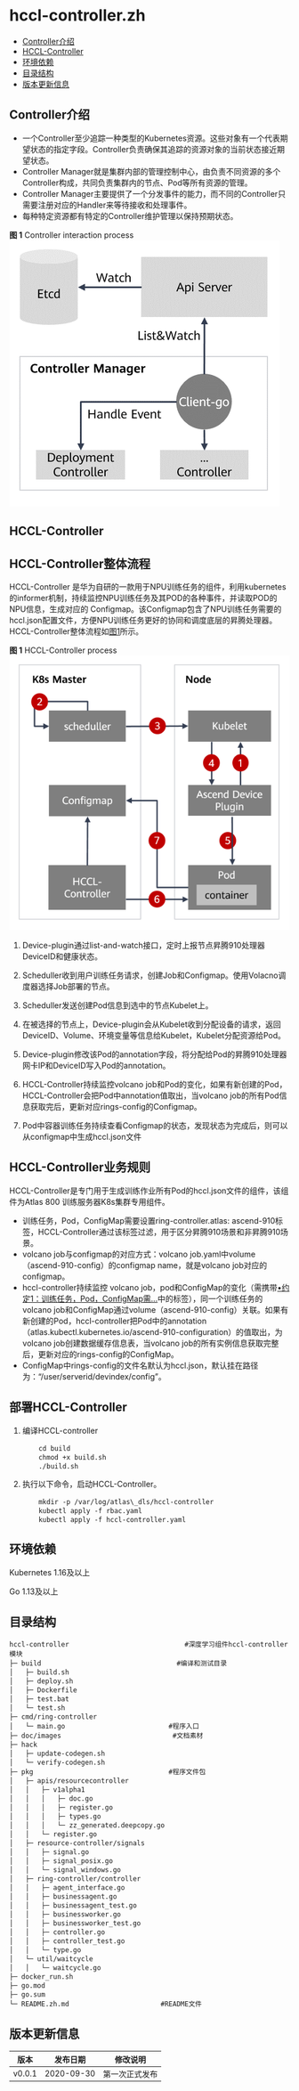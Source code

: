 # hccl-controller.zh
-   [Controller介绍](#Controller介绍.md)
-   [HCCL-Controller](#HCCL-Controller.md)
-   [环境依赖](#环境依赖.md)
-   [目录结构](#目录结构.md)
-   [版本更新信息](#版本更新信息.md)
<h2 id="Controller介绍.md">Controller介绍</h2>

-   一个Controller至少追踪一种类型的Kubernetes资源。这些对象有一个代表期望状态的指定字段。Controller负责确保其追踪的资源对象的当前状态接近期望状态。
-   Controller Manager就是集群内部的管理控制中心，由负责不同资源的多个Controller构成，共同负责集群内的节点、Pod等所有资源的管理。
-   Controller Manager主要提供了一个分发事件的能力，而不同的Controller只需要注册对应的Handler来等待接收和处理事件。
-   每种特定资源都有特定的Controller维护管理以保持预期状态。

**图 1**  Controller interaction process<a name="fig14783175555117"></a>  
![](doc/images/Controller-interaction-process.png "Controller-interaction-process")

<h2 id="HCCL-Controller.md">HCCL-Controller</h2>

## HCCL-Controller整体流程<a name="section2078393613277"></a>
HCCL-Controller 是华为自研的一款用于NPU训练任务的组件，利用kubernetes的informer机制，持续监控NPU训练任务及其POD的各种事件，并读取POD的NPU信息，生成对应的
Configmap。该Configmap包含了NPU训练任务需要的hccl.json配置文件，方便NPU训练任务更好的协同和调度底层的昇腾处理器。
HCCL-Controller整体流程如[图1](#fig13227145124720)所示。

**图 1**  HCCL-Controller process<a name="fig13227145124720"></a>  
![](doc/images/HCCL-Controller-process.png "HCCL-Controller-process")

1.  Device-plugin通过list-and-watch接口，定时上报节点昇腾910处理器DeviceID和健康状态。

2.  Scheduller收到用户训练任务请求，创建Job和Configmap。使用Volacno调度器选择Job部署的节点。

3.  Scheduller发送创建Pod信息到选中的节点Kubelet上。

4.  在被选择的节点上，Device-plugin会从Kubelet收到分配设备的请求，返回DeviceID、Volume、环境变量等信息给Kubelet，Kubelet分配资源给Pod。

5.  Device-plugin修改该Pod的annotation字段，将分配给Pod的昇腾910处理器网卡IP和DeviceID写入Pod的annotation。

6.  HCCL-Controller持续监控volcano job和Pod的变化，如果有新创建的Pod，HCCL-Controller会把Pod中annotation值取出，当volcano job的所有Pod信息获取完后，更新对应rings-config的Configmap。

7.  Pod中容器训练任务持续查看Configmap的状态，发现状态为完成后，则可以从configmap中生成hccl.json文件


## HCCL-Controller业务规则<a name="section139091513611"></a>

HCCL-Controller是专门用于生成训练作业所有Pod的hccl.json文件的组件，该组件为Atlas 800 训练服务器K8s集群专用组件。

-   <a name="li121021418717"></a>训练任务，Pod，ConfigMap需要设置ring-controller.atlas: ascend-910标签，HCCL-Controller通过该标签过滤，用于区分昇腾910场景和非昇腾910场景。
-   volcano job与configmap的对应方式：volcano job.yaml中volume（ascend-910-config）的configmap name，就是volcano job对应的configmap。
-   hccl-controller持续监控 volcano job，pod和ConfigMap的变化（需携带[•约定1：训练任务，Pod，ConfigMap需...](#li121021418717)中的标签），同一个训练任务的volcano job和ConfigMap通过volume（ascend-910-config）关联。如果有新创建的Pod，hccl-controller把Pod中的annotation（atlas.kubectl.kubernetes.io/ascend-910-configuration）的值取出，为volcano job创建数据缓存信息表，当volcano job的所有实例信息获取完整后，更新对应的rings-config的ConfigMap。
-   ConfigMap中rings-config的文件名默认为hccl.json，默认挂在路径为：“/user/serverid/devindex/config”。

## 部署HCCL-Controller<a name="section124015514383"></a>

1.  编译HCCL-controller
    ```
        cd build
        chmod +x build.sh
        ./build.sh
    ```

2.  执行以下命令，启动HCCL-Controller。
    ```
        mkdir -p /var/log/atlas\_dls/hccl-controller
        kubectl apply -f rbac.yaml
        kubectl apply -f hccl-controller.yaml
    ```
    


<h2 id="环境依赖.md">环境依赖</h2>

Kubernetes 1.16及以上

Go 1.13及以上

<h2 id="目录结构.md">目录结构</h2>

```
hccl-controller                             #深度学习组件hccl-controller模块
├─ build                                  #编译和测试目录
│   ├─ build.sh
│   ├─ deploy.sh
│   ├─ Dockerfile
│   ├─ test.bat
│   └─ test.sh
├─ cmd/ring-controller
│   └─ main.go                          #程序入口
├─ doc/images                            #文档素材
├─ hack
│   ├─ update-codegen.sh
│   └─ verify-codegen.sh
├─ pkg                                  #程序文件包
│   ├─ apis/resourcecontroller
│   │   ├─ v1alpha1
│   │   │   ├─ doc.go
│   │   │   ├─ register.go
│   │   │   ├─ types.go
│   │   │   └─ zz_generated.deepcopy.go
│   │   └─ register.go
│   ├─ resource-controller/signals
│   │   ├─ signal.go
│   │   ├─ signal_posix.go
│   │   └─ signal_windows.go
│   ├─ ring-controller/controller
│   │   ├─ agent_interface.go
│   │   ├─ businessagent.go
│   │   ├─ businessagent_test.go
│   │   ├─ businessworker.go
│   │   ├─ businessworker_test.go
│   │   ├─ controller.go
│   │   ├─ controller_test.go
│   │   └─ type.go
│   └─ util/waitcycle
│   │   └─ waitcycle.go
├─ docker_run.sh
├─ go.mod
├─ go.sum
└─ README.zh.md                       #README文件
```

<h2 id="版本更新信息.md">版本更新信息</h2>


| 版本   | 发布日期   | 修改说明  |
| ---- | ---- | ---- |
| v0.0.1| 2020-09-30    | 第一次正式发布    |
